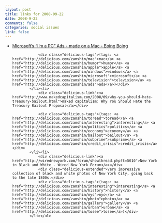 ```yaml
--- 
layout: post
title: links for 2008-09-22
date: 2008-9-22
comments: false
categories: social issues
link: false
---
```

<ul class="delicious"><li>
                <div class="delicious-link"><a href="http://www.boingboing.net/2008/09/19/microsofts-im-a-pc-a.html">Microsoft’s “I’m a PC” Ads - made on a Mac - Boing Boing</a></div>
                
                <div class="delicious-tags">(tags: <a href="http://delicious.com/zanshin/mac">mac</a> <a href="http://delicious.com/zanshin/humor">humor</a> <a href="http://delicious.com/zanshin/apple">apple</a> <a href="http://delicious.com/zanshin/windows">windows</a> <a href="http://delicious.com/zanshin/microsoft">microsoft</a> <a href="http://delicious.com/zanshin/television">television</a> <a href="http://delicious.com/zanshin/ads">ads</a>)</div>
            </li><li>
                <div class="delicious-link"><a href="http://www.nakedcapitalism.com/2008/09/why-you-should-hate-treasury-bailout.html">naked capitalism: Why You Should Hate the Treasury Bailout Proposal</a></div>
                
                <div class="delicious-tags">(tags: <a href="http://delicious.com/zanshin/toread">toread</a> <a href="http://delicious.com/zanshin/interesting">interesting</a> <a href="http://delicious.com/zanshin/politics">politics</a> <a href="http://delicious.com/zanshin/economy">economy</a> <a href="http://delicious.com/zanshin/bailout">bailout</a> <a href="http://delicious.com/zanshin/subprime">subprime</a> <a href="http://delicious.com/zanshin/credit_crisis">credit_crisis</a>)</div>
            </li><li>
                <div class="delicious-link"><a href="http://wirednewyork.com/forum/showthread.php?t=5010">New York in Black and White - Wired New York Forum</a></div>
                <div class="delicious-extended">Very impressive collection of black and white photos of New York City, going back to the late 1800s.</div>
                <div class="delicious-tags">(tags: <a href="http://delicious.com/zanshin/interesting">interesting</a> <a href="http://delicious.com/zanshin/history">history</a> <a href="http://delicious.com/zanshin/nyc">nyc</a> <a href="http://delicious.com/zanshin/photo">photo</a> <a href="http://delicious.com/zanshin/gallery">gallery</a> <a href="http://delicious.com/zanshin/urban">urban</a> <a href="http://delicious.com/zanshin/tosee">tosee</a>)</div>
            </li></ul>
